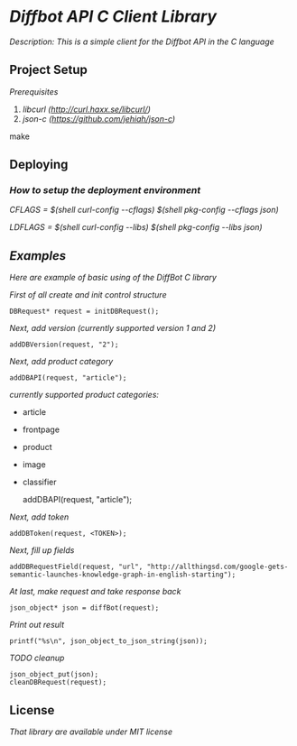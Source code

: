 # _Diffbot API C Client Library_

_Description: This is a simple client for the Diffbot API in the C language_

## Project Setup

_Prerequisites_

1. _libcurl (http://curl.haxx.se/libcurl/)_
2. _json-c (https://github.com/jehiah/json-c)_

make

## Deploying

### _How to setup the deployment environment_

_CFLAGS = $(shell curl-config --cflags) $(shell pkg-config --cflags json)_

_LDFLAGS = $(shell curl-config --libs) $(shell pkg-config --libs json)_

## _Examples_

_Here are example of basic using of the DiffBot C library_

 _First of all create and init control structure_

    DBRequest* request = initDBRequest();

_Next, add version (currently supported version 1 and 2)_

    addDBVersion(request, "2");

  _Next, add product category_

    addDBAPI(request, "article");

  _currently supported product categories:_
  * article
  * frontpage
  * product
  * image
  * classifier

    addDBAPI(request, "article");

_Next, add token_

    addDBToken(request, <TOKEN>);

  _Next, fill up fields_

    addDBRequestField(request, "url", "http://allthingsd.com/google-gets-semantic-launches-knowledge-graph-in-english-starting");

  _At last, make request and take response back_

    json_object* json = diffBot(request);

  _Print out result_

    printf("%s\n", json_object_to_json_string(json));

  _TODO cleanup_
    
    json_object_put(json);
    cleanDBRequest(request);


## License

_That library are available under MIT license_